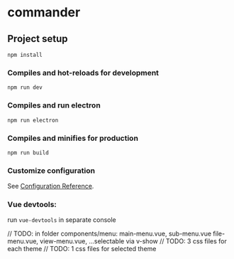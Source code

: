 # commander

## Project setup
```
npm install
```

### Compiles and hot-reloads for development
```
npm run dev
```

### Compiles and run electron
```
npm run electron
```

### Compiles and minifies for production
```
npm run build
```

### Customize configuration
See [Configuration Reference](https://cli.vuejs.org/config/).

### Vue devtools:
run ```vue-devtools``` in separate console

// TODO: in folder components/menu: main-menu.vue, sub-menu.vue file-menu.vue, view-menu.vue, ...selectable via v-show
// TODO: 3 css files for each theme
// TODO: 1 css files for selected theme

